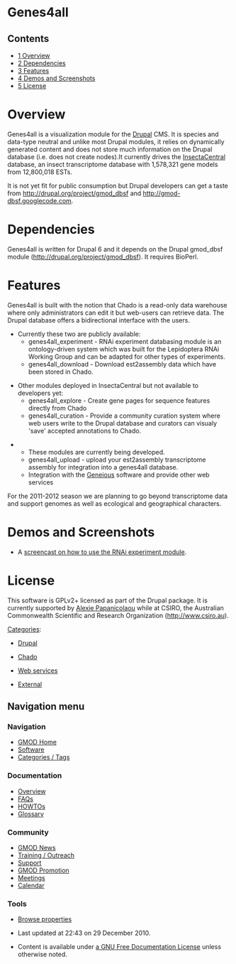 



<span id="top"></span>




# <span dir="auto">Genes4all</span>










## Contents



- [<span class="tocnumber">1</span>
  <span class="toctext">Overview</span>](#Overview)
- [<span class="tocnumber">2</span>
  <span class="toctext">Dependencies</span>](#Dependencies)
- [<span class="tocnumber">3</span>
  <span class="toctext">Features</span>](#Features)
- [<span class="tocnumber">4</span> <span class="toctext">Demos and
  Screenshots</span>](#Demos_and_Screenshots)
- [<span class="tocnumber">5</span>
  <span class="toctext">License</span>](#License)



# <span id="Overview" class="mw-headline">Overview</span>

Genes4all is a visualization module for the
<a href="http://drupal.org" class="external text"
rel="nofollow">Drupal</a> CMS. It is species and data-type neutral and
unlike most Drupal modules, it relies on dynamically generated content
and does not store much information on the Drupal database (i.e. does
not create nodes).It currently drives the
<a href="http://insectacentral.org" class="external text"
rel="nofollow">InsectaCentral</a> database, an insect transcriptome
database with 1,578,321 gene models from 12,800,018 ESTs.

It is not yet fit for public consumption but Drupal developers can get a
taste from
<a href="http://drupal.org/project/gmod_dbsf" class="external free"
rel="nofollow">http://drupal.org/project/gmod_dbsf</a> and
<a href="http://gmod-dbsf.googlecode.com" class="external free"
rel="nofollow">http://gmod-dbsf.googlecode.com</a>.

# <span id="Dependencies" class="mw-headline">Dependencies</span>

Genes4all is written for Drupal 6 and it depends on the Drupal gmod_dbsf
module
(<a href="http://drupal.org/project/gmod_dbsf" class="external free"
rel="nofollow">http://drupal.org/project/gmod_dbsf</a>). It requires
BioPerl.

# <span id="Features" class="mw-headline">Features</span>

Genes4all is built with the notion that Chado is a read-only data
warehouse where only administrators can edit it but web-users can
retrieve data. The Drupal database offers a bidirectional interface with
the users.

- Currently these two are publicly available:
  - genes4all_experiment - RNAi experiment databasing module is an
    ontology-driven system which was built for the Lepidoptera RNAi
    Working Group and can be adapted for other types of experiments.
  - genes4all_download - Download est2assembly data which have been
    stored in Chado.

<!-- -->

- Other modules deployed in InsectaCentral but not available to
  developers yet:
  - genes4all_explore - Create gene pages for sequence features directly
    from Chado
  - genes4all_curation - Provide a community curation system where web
    users write to the Drupal database and curators can visualy 'save'
    accepted annotations to Chado.

<!-- -->

- - These modules are currently being developed.
  - genes4all_upload - upload your est2assembly transcriptome assembly
    for integration into a genes4all database.
  - Integration with the
    <a href="http://geneious.com" class="external text"
    rel="nofollow">Geneious</a> software and provide other web services

For the 2011-2012 season we are planning to go beyond transcriptome data
and support genomes as well as ecological and geographical characters.

# <span id="Demos_and_Screenshots" class="mw-headline">Demos and Screenshots</span>

- A <a href="http://www.scivee.tv/node/20326" class="external text"
  rel="nofollow">screencast on how to use the RNAi experiment module</a>.

# <span id="License" class="mw-headline">License</span>

This software is GPLv2+ licensed as part of the Drupal package. It is
currently supported by [Alexie
Papanicolaou](User%253AAlpapan "User%253AAlpapan") while at CSIRO, the
Australian Commonwealth Scientific and Research Organization
(<a href="http://www.csiro.au" class="external free"
rel="nofollow">http://www.csiro.au</a>).




[Categories](Special%253ACategories "Special%253ACategories"):

- [Drupal](Category%253ADrupal "Category%253ADrupal")
- [Chado](Category%253AChado "Category%253AChado")
- [Web services](Category%253AWeb_services "Category%253AWeb services")

- [External](Category%253AExternal "Category%253AExternal")






## Navigation menu









### Navigation



- <span id="n-GMOD-Home">[GMOD Home](Main_Page)</span>
- <span id="n-Software">[Software](GMOD_Components)</span>
- <span id="n-Categories-.2F-Tags">[Categories /
  Tags](Categories)</span>




### Documentation



- <span id="n-Overview">[Overview](Overview)</span>
- <span id="n-FAQs">[FAQs](Category%253AFAQ)</span>
- <span id="n-HOWTOs">[HOWTOs](Category%253AHOWTO)</span>
- <span id="n-Glossary">[Glossary](Glossary)</span>




### Community



- <span id="n-GMOD-News">[GMOD News](GMOD_News)</span>
- <span id="n-Training-.2F-Outreach">[Training /
  Outreach](Training_and_Outreach)</span>
- <span id="n-Support">[Support](Support)</span>
- <span id="n-GMOD-Promotion">[GMOD Promotion](GMOD_Promotion)</span>
- <span id="n-Meetings">[Meetings](Meetings)</span>
- <span id="n-Calendar">[Calendar](Calendar)</span>




### Tools

- <span id="t-smwbrowselink"><a href="Special%253ABrowse/Genes4all" rel="smw-browse">Browse
  properties</a></span>



- <span id="footer-info-lastmod">Last updated at 22:43 on 29 December
  2010.</span>
<!-- - <span id="footer-info-viewcount">23,600 page views.</span> -->
- <span id="footer-info-copyright">Content is available under
  <a href="http://www.gnu.org/licenses/fdl-1.3.html" class="external"
  rel="nofollow">a GNU Free Documentation License</a> unless otherwise
  noted.</span>

<!-- -->



<!-- -->




